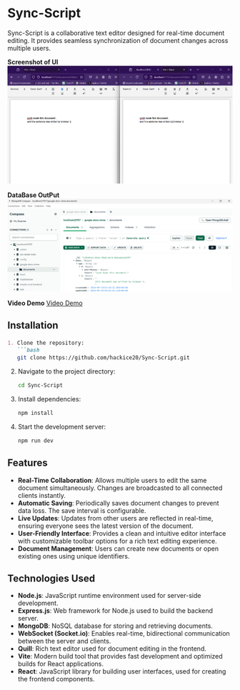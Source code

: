 
# Sync-Script

Sync-Script is a collaborative text editor designed for real-time document editing.
It provides seamless synchronization of document changes across multiple users.

**Screenshot of UI**
![Screenshot of UI](https://github.com/hackice20/Sync-Script/blob/master/Screenshot%202024-09-15%20205900.png)

**DataBase OutPut**
![DataBase OutPut](https://github.com/hackice20/Sync-Script/blob/master/Screenshot%202024-09-15%20213221.png)

**Video Demo**
[Video Demo]()

## Installation
```markdown
1. Clone the repository:
   ```bash
   git clone https://github.com/hackice20/Sync-Script.git
   ```

2. Navigate to the project directory:
   ```bash
   cd Sync-Script
   ```

3. Install dependencies:
   ```bash
   npm install
   ```

4. Start the development server:
   ```bash
   npm run dev
   ```

## Features

- **Real-Time Collaboration**: Allows multiple users to edit the same document simultaneously. Changes are broadcasted to all connected clients instantly.
- **Automatic Saving**: Periodically saves document changes to prevent data loss. The save interval is configurable.
- **Live Updates**: Updates from other users are reflected in real-time, ensuring everyone sees the latest version of the document.
- **User-Friendly Interface**: Provides a clean and intuitive editor interface with customizable toolbar options for a rich text editing experience.
- **Document Management**: Users can create new documents or open existing ones using unique identifiers.

## Technologies Used

- **Node.js**: JavaScript runtime environment used for server-side development.
- **Express.js**: Web framework for Node.js used to build the backend server.
- **MongoDB**: NoSQL database for storing and retrieving documents.
- **WebSocket (Socket.io)**: Enables real-time, bidirectional communication between the server and clients.
- **Quill**: Rich text editor used for document editing in the frontend.
- **Vite**: Modern build tool that provides fast development and optimized builds for React applications.
- **React**: JavaScript library for building user interfaces, used for creating the frontend components.

```
